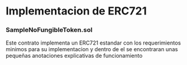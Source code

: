 # Implementacion de ERC721

### SampleNoFungibleToken.sol
Este contrato implementa un ERC721 estandar con los requerimientos minimos para su implementacion y dentro de el se encontraran unas pequeñas anotaciones explicativas de funcionamiento
